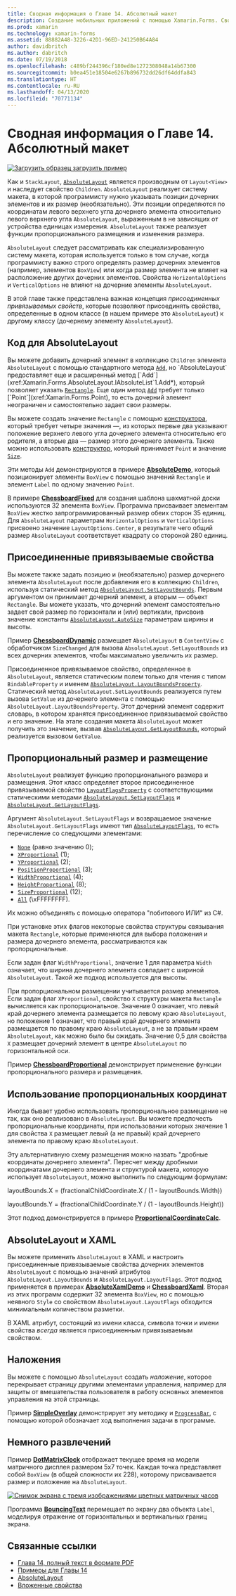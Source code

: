```yaml
---
title: Сводная информация о Главе 14. Абсолютный макет
description: Создание мобильных приложений с помощью Xamarin.Forms. Сводная информация о Главе 14. Абсолютный макет
ms.prod: xamarin
ms.technology: xamarin-forms
ms.assetid: 88882A48-3226-42D1-96ED-241250B64A84
author: davidbritch
ms.author: dabritch
ms.date: 07/19/2018
ms.openlocfilehash: c489bf244396cf180ed8e1272308048a14b67300
ms.sourcegitcommit: b0ea451e18504e6267b896732dd26df64ddfa843
ms.translationtype: HT
ms.contentlocale: ru-RU
ms.lasthandoff: 04/13/2020
ms.locfileid: "70771134"
---
```

# <a name="summary-of-chapter-14-absolute-layout"></a>Сводная информация о Главе 14. Абсолютный макет

[![Загрузить образец](~/media/shared/download.png) загрузить пример](https://github.com/xamarin/xamarin-forms-book-samples/tree/master/Chapter14)

Как и `StackLayout`, [`AbsoluteLayout`](xref:Xamarin.Forms.AbsoluteLayout) является производным от `Layout<View>` и наследует свойство `Children`. `AbsoluteLayout` реализует систему макета, в которой программисту нужно указывать позиции дочерних элементов и их размер (необязательно). Эти позиции определяются по координатам левого верхнего угла дочернего элемента относительно левого верхнего угла `AbsoluteLayout`, выраженным в не зависящих от устройства единицах измерения. `AbsoluteLayout` также реализует функции пропорционального размещения и изменения размера.

`AbsoluteLayout` следует рассматривать как специализированную систему макета, которая используется только в том случае, когда программисту важно строго определять размер дочерних элементов (например, элементов `BoxView`) или когда размер элемента не влияет на расположение других дочерних элементов. Свойства `HorizontalOptions` и `VerticalOptions` не влияют на дочерние элементы `AbsoluteLayout`.

В этой главе также представлена важная концепция *присоединенных привязываемых свойств*, которые позволяют присоединять свойства, определенные в одном классе (в нашем примере это `AbsoluteLayout`) к другому классу (дочернему элементу `AbsoluteLayout`).

## <a name="absolutelayout-in-code"></a>Код для AbsoluteLayout

Вы можете добавить дочерний элемент в коллекцию `Children` элемента `AbsoluteLayout` с помощью стандартного метода [`Add`](xref:System.Collections.Generic.ICollection`1.Add*), но `AbsoluteLayout` предоставляет еще и расширенный метод [`Add`](xref:Xamarin.Forms.AbsoluteLayout.IAbsoluteList`1.Add*), который позволяет указать [`Rectangle`](xref:Xamarin.Forms.Rectangle). Еще один метод [`Add`](xref:Xamarin.Forms.AbsoluteLayout.IAbsoluteList`1.Add*) требует только [`Point`](xref:Xamarin.Forms.Point), то есть дочерний элемент неограничен и самостоятельно задает свои размеры.

Вы можете создать значение `Rectangle` с помощью [конструктора](xref:Xamarin.Forms.Rectangle.%23ctor(System.Double,System.Double,System.Double,System.Double)), который требует четыре значения &mdash;, из которых первые два указывают положение верхнего левого угла дочернего элемента относительно его родителя, а вторые два — размер этого дочернего элемента. Также можно использовать [конструктор](xref:Xamarin.Forms.Rectangle.%23ctor(Xamarin.Forms.Point,Xamarin.Forms.Size)), который принимает `Point` и значение [`Size`](xref:Xamarin.Forms.Size).

Эти методы `Add` демонстрируются в примере [**AbsoluteDemo**](https://github.com/xamarin/xamarin-forms-book-samples/tree/master/Chapter14/AbsoluteDemo), который позиционирует элементы `BoxView` с помощью значений `Rectangle` и элемент `Label` по одному значению `Point`.

В примере [**ChessboardFixed**](https://github.com/xamarin/xamarin-forms-book-samples/tree/master/Chapter14/ChessboardFixed) для создания шаблона шахматной доски используются 32 элемента `BoxView`. Программа присваивает элементам `BoxView` жестко запрограммированный размер обеих сторон 35 единиц. Для `AbsoluteLayout` параметрам `HorizontalOptions` и `VerticalOptions` присвоено значение `LayoutOptions.Center`, в результате чего общий размер `AbsoluteLayout` соответствует квадрату со стороной 280 единиц.

## <a name="attached-bindable-properties"></a>Присоединенные привязываемые свойства

Вы можете также задать позицию и (необязательно) размер дочернего элемента `AbsoluteLayout` после добавления его в коллекцию `Children`, используя статический метод [`AbsoluteLayout.SetLayoutBounds`](xref:Xamarin.Forms.AbsoluteLayout.SetLayoutBounds(Xamarin.Forms.BindableObject,Xamarin.Forms.Rectangle)). Первым аргументом он принимает дочерний элемент, а вторым — объект `Rectangle`. Вы можете указать, что дочерний элемент самостоятельно задает свой размер по горизонтали и (или) вертикали, присвоив значение константы [`AbsoluteLayout.AutoSize`](xref:Xamarin.Forms.AbsoluteLayout.AutoSize) параметрам ширины и высоты.

Пример [**ChessboardDynamic**](https://github.com/xamarin/xamarin-forms-book-samples/tree/master/Chapter14/ChessboardDynamic) размещает `AbsoluteLayout` в `ContentView` с обработчиком `SizeChanged` для вызова `AbsoluteLayout.SetLayoutBounds` из всех дочерних элементов, чтобы максимально увеличить их размер.  

Присоединенное привязываемое свойство, определенное в `AbsoluteLayout`, является статическим полем только для чтения с типом `BindableProperty` и именем [`AbsoluteLayout.LayoutBoundsProperty`](xref:Xamarin.Forms.AbsoluteLayout.LayoutBoundsProperty). Статический метод `AbsoluteLayout.SetLayoutBounds` реализуется путем вызова `SetValue` из дочернего элемента с помощью `AbsoluteLayout.LayoutBoundsProperty`. Этот дочерний элемент содержит словарь, в котором хранятся присоединенное привязываемой свойство и его значение. На этапе создания макета `AbsoluteLayout` может получить это значение, вызвав [`AbsoluteLayout.GetLayoutBounds`](xref:Xamarin.Forms.AbsoluteLayout.GetLayoutBounds(Xamarin.Forms.BindableObject)), который реализуется вызовом `GetValue`.

## <a name="proportional-sizing-and-positioning"></a>Пропорциональный размер и размещение

`AbsoluteLayout` реализует функцию пропорционального размера и размещения. Этот класс определяет второе присоединенное привязываемой свойство [`LayoutFlagsProperty`](xref:Xamarin.Forms.AbsoluteLayout.LayoutFlagsProperty) с соответствующими статическими методами [`AbsoluteLayout.SetLayoutFlags`](xref:Xamarin.Forms.AbsoluteLayout.SetLayoutFlags(Xamarin.Forms.BindableObject,Xamarin.Forms.AbsoluteLayoutFlags)) и [`AbsoluteLayout.GetLayoutFlags`](xref:Xamarin.Forms.AbsoluteLayout.GetLayoutFlags(Xamarin.Forms.BindableObject)).

Аргумент `AbsoluteLayout.SetLayoutFlags` и возвращаемое значение `AbsoluteLayout.GetLayoutFlags` имеют тип [`AbsoluteLayoutFlags`](xref:Xamarin.Forms.AbsoluteLayoutFlags), то есть перечисление со следующими элементами:

- [`None`](xref:Xamarin.Forms.AbsoluteLayoutFlags.None) (равно значению 0);
- [`XProportional`](xref:Xamarin.Forms.AbsoluteLayoutFlags.XProportional) (1);
- [`YProportional`](xref:Xamarin.Forms.AbsoluteLayoutFlags.YProportional) (2);
- [`PositionProportional`](xref:Xamarin.Forms.AbsoluteLayoutFlags.PositionProportional) (3);
- [`WidthProportional`](xref:Xamarin.Forms.AbsoluteLayoutFlags.WidthProportional) (4);
- [`HeightProportional`](xref:Xamarin.Forms.AbsoluteLayoutFlags.HeightProportional) (8);
- [`SizeProportional`](xref:Xamarin.Forms.AbsoluteLayoutFlags.SizeProportional) (12);
- [`All`](xref:Xamarin.Forms.AbsoluteLayoutFlags.All) (\xFFFFFFFF).

Их можно объединять с помощью оператора "побитового ИЛИ" из C#.

При установке этих флагов некоторые свойства структуры связывания макета `Rectangle`, которые применяются для выбора положения и размера дочернего элемента, рассматриваются как пропорциональные.

Если задан флаг `WidthProportional`, значение 1 для параметра `Width` означает, что ширина дочернего элемента совпадает с шириной `AbsoluteLayout`. Такой же подход используется для высоты.

При пропорциональном размещении учитывается размер элементов. Если задан флаг `XProportional`, свойство `X` структуры макета `Rectangle` вычисляется как пропорциональное. Значение 0 означает, что левый край дочернего элемента размещается по левому краю `AbsoluteLayout`, но положение 1 означает, что правый край дочернего элемента размещается по правому краю `AbsoluteLayout`, а не за правым краем `AbsoluteLayout`, как можно было бы ожидать. Значение 0,5 для свойства `X` размещает дочерний элемент в центре `AbsoluteLayout` по горизонтальной оси.

Пример [**ChessboardProportional**](https://github.com/xamarin/xamarin-forms-book-samples/tree/master/Chapter14/ChessboardProportional) демонстрирует применение функции пропорционального размера и размещения.

## <a name="working-with-proportional-coordinates"></a>Использование пропорциональных координат

Иногда бывает удобно использовать пропорциональное размещение не так, как оно реализовано в `AbsoluteLayout`. Вы можете предпочесть пропорциональные координаты, при использовании которых значение 1 для свойства `X` размещает левый (а не правый) край дочернего элемента по правому краю `AbsoluteLayout`.

Эту альтернативную схему размещения можно назвать "дробные координаты дочернего элемента". Пересчет между дробными координатами дочернего элемента и структурой макета, которую использует `AbsoluteLayout`, можно выполнить по следующим формулам:

layoutBounds.X = (fractionalChildCoordinate.X / (1 - layoutBounds.Width))

layoutBounds.Y = (fractionalChildCoordinate.Y / (1 - layoutBounds.Height))

Этот подход демонстрируется в примере [**ProportionalCoordinateCalc**](https://github.com/xamarin/xamarin-forms-book-samples/tree/master/Chapter14/PropCoordCalc).

## <a name="absolutelayout-and-xaml"></a>AbsoluteLayout и XAML

Вы можете применить `AbsoluteLayout` в XAML и настроить присоединенные привязываемые свойства дочерних элементов `AbsoluteLayout` с помощью значений атрибутов `AbsoluteLayout.LayoutBounds` и `AbsoluteLayout.LayoutFlags`. Этот подход применяется в примерах [**AbsoluteXamlDemo**](https://github.com/xamarin/xamarin-forms-book-samples/tree/master/Chapter14/AbsoluteXamlDemo) и [**ChessboardXaml**](https://github.com/xamarin/xamarin-forms-book-samples/tree/master/Chapter14/ChessboardXaml). Вторая из этих программ содержит 32 элемента `BoxView`, но с помощью неявного `Style` со свойством `AbsoluteLayout.LayoutFlags` обходится минимальным количеством разметки.

В XAML атрибут, состоящий из имени класса, символа точки и имени свойства *всегда* является присоединенным привязываемым свойством.

## <a name="overlays"></a>Наложения

Вы можете с помощью `AbsoluteLayout` создать *наложение*, которое перекрывает страницу другими элементами управления, например для защиты от вмешательства пользователя в работу основных элементов управления на этой страницы.

Пример [**SimpleOverlay**](https://github.com/xamarin/xamarin-forms-book-samples/tree/master/Chapter14/SimpleOverlay) демонстрирует эту методику и [`ProgressBar`](xref:Xamarin.Forms.ProgressBar), с помощью которой обозначает ход выполнения задачи в программе.

## <a name="some-fun"></a>Немного развлечений

Пример [**DotMatrixClock**](https://github.com/xamarin/xamarin-forms-book-samples/tree/master/Chapter14/DotMatrixClock) отображает текущее время на модели матричного дисплея размером 5x7 точек. Каждая точка представляет собой `BoxView` (в общей сложности их 228), которому присваивается размер и положение на `AbsoluteLayout`.

[![Снимок экрана с тремя изображениями цветных матричных часов](images/ch14fg08-small.png "Часы с матрицей из точек")](images/ch14fg08-large.png#lightbox "Часы с матрицей из точек")

Программа [**BouncingText**](https://github.com/xamarin/xamarin-forms-book-samples/tree/master/Chapter14/BouncingText) перемещает по экрану два объекта `Label`, моделируя отражение от горизонтальных и вертикальных границ экрана.

## <a name="related-links"></a>Связанные ссылки

- [Глава 14, полный текст в формате PDF](https://download.xamarin.com/developer/xamarin-forms-book/XamarinFormsBook-Ch14-Apr2016.pdf)
- [Примеры для Главы 14](https://github.com/xamarin/xamarin-forms-book-samples/tree/master/Chapter14)
- [AbsoluteLayout](~/xamarin-forms/user-interface/layouts/absolute-layout.md)
- [Вложенные свойства](~/xamarin-forms/xaml/attached-properties.md)
